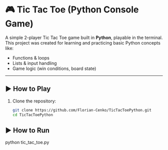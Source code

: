 # 🎮 Tic Tac Toe (Python Console Game)

A simple 2-player Tic Tac Toe game built in **Python**, playable in the terminal.  
This project was created for learning and practicing basic Python concepts like:

- Functions & loops
- Lists & input handling
- Game logic (win conditions, board state)

---

## ▶️ How to Play

1. Clone the repository:
   ```bash
   git clone https://github.com/Florian-Cenko/TicTacToePython.git
   cd TicTacToePython

## ▶️ How to Run
   python tic_tac_toe.py
